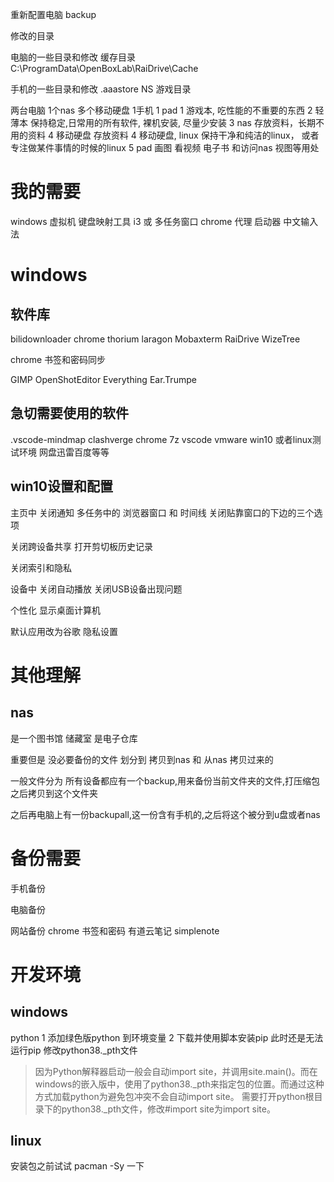 重新配置电脑
backup




修改的目录

电脑的一些目录和修改
缓存目录
C:\ProgramData\OpenBoxLab\RaiDrive\Cache

手机的一些目录和修改
.aaastore
NS 游戏目录






两台电脑 1个nas 多个移动硬盘 1手机 1 pad
1 游戏本, 吃性能的不重要的东西
2 轻薄本 保持稳定,日常用的所有软件, 裸机安装, 尽量少安装
3 nas 存放资料，长期不用的资料
4 移动硬盘 存放资料
4 移动硬盘, linux 保持干净和纯洁的linux， 或者专注做某件事情的时候的linux
5 pad 画图 看视频 电子书 和访问nas 视图等用处








# 我的需要
windows 虚拟机
键盘映射工具
i3 或 多任务窗口
chrome
代理
启动器
中文输入法


























# windows



## 软件库
bilidownloader
chrome
thorium
laragon
Mobaxterm
RaiDrive
WizeTree





chrome 书签和密码同步

GIMP
OpenShotEditor
Everything
Ear.Trumpe




## 急切需要使用的软件

.vscode-mindmap
clashverge
chrome
7z
vscode
vmware
win10 或者linux测试环境
网盘迅雷百度等等




## win10设置和配置
主页中
关闭通知
多任务中的 浏览器窗口 和 时间线
关闭贴靠窗口的下边的三个选项

关闭跨设备共享
打开剪切板历史记录


关闭索引和隐私

设备中
关闭自动播放
关闭USB设备出现问题

个性化
显示桌面计算机

默认应用改为谷歌
隐私设置








# 其他理解

## nas
是一个图书馆 储藏室 是电子仓库


重要但是 没必要备份的文件
划分到 拷贝到nas 和 从nas 拷贝过来的 

一般文件分为
所有设备都应有一个backup,用来备份当前文件夹的文件,打压缩包之后拷贝到这个文件夹


之后再电脑上有一份backupall,这一份含有手机的,之后将这个被分到u盘或者nas



# 备份需要
手机备份


电脑备份







网站备份
chrome 书签和密码
有道云笔记
simplenote



# 开发环境

## windows

python
1 添加绿色版python 到环境变量
2 下载并使用脚本安装pip
此时还是无法运行pip
修改python38._pth文件
> 因为Python解释器启动一般会自动import site，并调用site.main()。而在windows的嵌入版中，使用了python38._pth来指定包的位置。而通过这种方式加载python为避免包冲突不会自动import site。
需要打开python根目录下的python38._pth文件，修改#import site为import site。




## linux
安装包之前试试 pacman -Sy 一下





